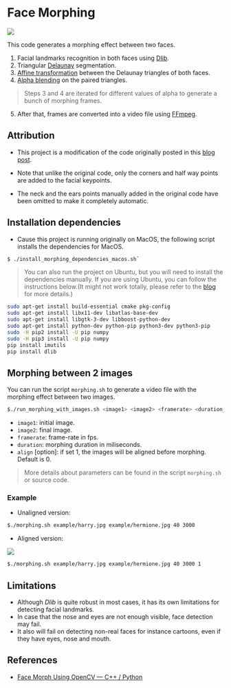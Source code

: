 # Face Morphing

![](./example/harry-hermione.gif)

This code generates a morphing effect between two faces.		
1. Facial landmarks recognition in both faces using [Dlib](http://dlib.net).
2. Triangular [Delaunay](https://en.wikipedia.org/wiki/Delaunay_triangulation) segmentation.	
3. [Affine transformation](https://en.wikipedia.org/wiki/Affine_transformation) between the Delaunay triangles of both faces.
4. [Alpha blending](https://en.wikipedia.org/wiki/Alpha_compositing#Alpha_blending) on the paired triangles.	
> Steps 3 and 4 are iterated for different values of alpha to generate a bunch of morphing frames.		
5. After that, frames are converted into a video file using [FFmpeg](https://ffmpeg.org).

## Attribution

- This project is a modification of the code originally posted in this [blog post](https://www.learnopencv.com/face-morph-using-opencv-cpp-python/). 

- Note that unlike the original code, only the corners and half way points are added to the facial keypoints.	
- The neck and the ears points manually added in the original code have been omitted to make it completely automatic.

## Installation dependencies

- Cause this project is running originally on MacOS, the following script installs the dependencies for MacOS.

```bash
$ ./install_morphing_dependencies_macos.sh`
```

> You can also run the project on Ubuntu, but you will need to install the dependencies manually.
> If you are using Ubuntu, you can follow the instructions below.(It might not work totally, please refer to the [blog](https://www.learnopencv.com/install-dlib-on-ubuntu) for more details.)

```bash
sudo apt-get install build-essential cmake pkg-config
sudo apt-get install libx11-dev libatlas-base-dev
sudo apt-get install libgtk-3-dev libboost-python-dev
sudo apt-get install python-dev python-pip python3-dev python3-pip
sudo -H pip2 install -U pip numpy
sudo -H pip3 install -U pip numpy
pip install imutils
pip install dlib
```

## Morphing between 2 images

You can run the script `morphing.sh` to generate a video file with the morphing effect between two images.

```bash
$./run_morphing_with_images.sh <image1> <image2> <framerate> <duration_milis> [align]
```
- `image1`: initial image.	
- `image2`: final image.	
- `framerate`: frame-rate in fps.	
- `duration`: morphing duration in miliseconds.
- `align` [option]: if set 1, the images will be aligned before morphing. Default is 0.

> More details about parameters can be found in the script `morphing.sh` or source code.

### Example

- Unaligned version:

```bash
$./morphing.sh example/harry.jpg example/hermione.jpg 40 3000
```
- Aligned version:

![](example/harry-hermione-aligned.gif)

```bash
$./morphing.sh example/harry.jpg example/hermione.jpg 40 3000 1
```

## Limitations

- Although *Dlib* is quite robust in most cases, it has its own limitations for detecting facial landmarks.	
- In case that the nose and eyes are not enough visible, face detection may fail.
- It also will fail on detecting non-real faces for instance cartoons, even if they have eyes, nose and mouth.

## References

- [Face Morph Using OpenCV — C++ / Python](https://www.learnopencv.com/face-morph-using-opencv-cpp-python/)